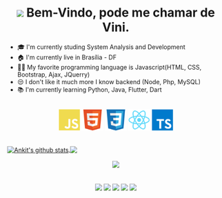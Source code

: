 <div align = 'center'>
<h1><img src="https://raw.githubusercontent.com/iampavangandhi/iampavangandhi/master/gifs/Hi.gif" width="30px"> Bem-Vindo, pode me chamar de Vini. </h1>
</div>

 - 🎓 I'm currently studing System Analysis and Development
 - 🏠 I'm currently live in Brasília - DF
 - 👨‍💻 My favorite programming language is Javascript(HTML, CSS, Bootstrap, Ajax, JQuerry)
 - 😒 I don't like it much more I know backend (Node, Php, MySQL)
 - 📚 I'm currently learning Python, Java, Flutter, Dart


 <div align ='center' style="display: inline_block"><br>
 
  <img align="center" alt="Js" height="50" width="50" src="https://raw.githubusercontent.com/devicons/devicon/master/icons/javascript/javascript-plain.svg">
  <img align="center" alt="HTML" height="50" width="50" src="https://raw.githubusercontent.com/devicons/devicon/master/icons/html5/html5-original.svg">
  <img align="center" alt="CSS" height="50" width="50" src="https://raw.githubusercontent.com/devicons/devicon/master/icons/css3/css3-original.svg">
  <img align="center" alt="React" height="50" width="50" src="https://raw.githubusercontent.com/devicons/devicon/master/icons/react/react-original.svg">
  <img align="center" alt="Ts" height="50" width="50" src="https://raw.githubusercontent.com/devicons/devicon/master/icons/typescript/typescript-plain.svg">
</div>
  <br>
  <br>

<a href="https://github.com/vhcamposq">
 <img align="center" src="https://github-readme-stats.vercel.app/api?username=vhcamposq&show_icons=true&theme=gotham&line_height=30" alt="Ankit's github stats"/>
</a>
<a href="https://github.com/vhcamposq">
  <img align="center" src="https://github-readme-stats.vercel.app/api/top-langs/?username=vhcamposq&theme=gotham">
</a>




<br>
<br>
<div align = 'center'>
  <img src="https://c.tenor.com/5NcHgJKFcWkAAAAC/developer-dev-youtube-google.gif">
 <div>
<div> 
  <br>
  <br>
<div>
  <a href="https://instagram.com/vhcamposq" target="_blank"><img src="https://img.shields.io/badge/-Instagram-%23E4405F?style=for-the-badge&logo=instagram&logoColor=white" target="_blank"></a>
  <a href = "mailto:viniciushcquadros@gmail.com"><img src="https://img.shields.io/badge/-Gmail-%23333?style=for-the-badge&logo=gmail&logoColor=white" target="_blank"></a>
  <a href = "mailto:viniciushcquadros@hotmail.com"> <img src="https://img.shields.io/badge/Microsoft%20Outlook-0078D4?logo=microsoft-outlook&logoColor=white&style=for-the-badge"></a>
  <a href="https://www.https://www.linkedin.com/in/vinicius-hernandez-campos-quadros-56955a227/" target="_blank"><img src="https://img.shields.io/badge/-LinkedIn-%230077B5?style=for-the-badge&logo=linkedin&logoColor=white" target="_blank"></a> 
  <a href = "https://github.com/vhcamposq"><img  src="https://img.shields.io/badge/github-%23100000.svg?&style=for-the-badge&logo=github&logoColor=white&link=mailto:https://github.com/lucianosz7"></a>
  
</div>

